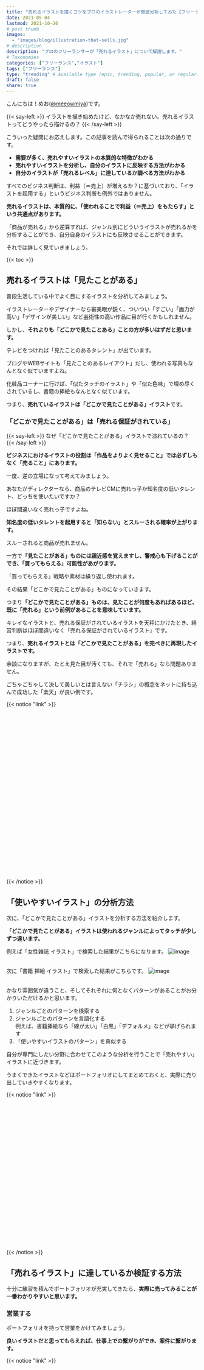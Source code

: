 ```yaml
---
title: "売れるイラストを描くコツをプロのイラストレーターが徹底分析してみた【フリーランス｜オリジナル｜需要のあるイラスト｜共通点｜売れるレベル】"
date: 2021-05-04
lastmod: 2021-10-26
# post thumb
images:
  - "images/blog/illustration-that-sells.jpg"
# description
description: "プロのフリーランサーが「売れるイラスト」について解説します。"
# Taxonomies
categories: ["フリーランス","イラスト"]
tags: ["フリーランス"]
type: "trending" # available type (epic, trending, popular, or regular)
draft: false
share: true
---
```


こんにちは！めお(<u><a href="https://twitter.com/meeowmiya" target="_blank">@meeowmiya</a></u>)です。

{{< say-left >}}
イラストを描き始めたけど、なかなか売れない。売れるイラストってどうやったら描けるの？
{{< /say-left >}}

こういった疑問にお応えします。この記事を読んで得られることは次の通りです。

* **需要が多く、売れやすいイラストの本質的な特徴がわかる**
* **売れやすいイラストを分析し、自分のイラストに反映する方法がわかる**
* **自分のイラストが「売れるレベル」に達しているか調べる方法がわかる**

すべてのビジネス判断は、利益（＝売上）が増えるか？に基づいており、「イラストを起用する」というビジネス判断も例外ではありません。

<span class="keiko-red">**売れるイラストは、本質的に、「使われることで利益（＝売上）をもたらす」という共通点があります。**</span>

「商品が売れる」から逆算すれば、ジャンル別にどういうイラストが売れるかを分析することができ、自分自身のイラストにも反映させることができます。

それでは詳しく見ていきましょう。

{{< toc >}}

## 売れるイラストは「見たことがある」

普段生活している中でよく目にするイラストを分析してみましょう。

イラストレーターやデザイナーなら審美眼が鋭く、ついつい「すごい」「画力が高い」「デザインが美しい」など芸術性の高い作品に目が行くかもしれません。

しかし、<span class="keiko-red">**それよりも「どこかで見たことある」ことの方が多いはずだと思います。**</span>

テレビをつければ「見たことのあるタレント」が出ています。

ブログやWEBサイトも「見たことのあるレイアウト」だし、使われる写真もなんとなく似ていますよね。

化粧品コーナーに行けば、「似たタッチのイラスト」や「似た色味」で埋め尽くされているし、書籍の挿絵もなんとなく似ています。

つまり、<span class="keiko-red">**売れているイラストは「どこかで見たことがある」イラスト**</span>です。

### 「どこかで見たことがある」は「売れる保証がされている」

{{< say-left >}}
なぜ「どこかで見たことがある」イラストで溢れているの？
{{< /say-left >}}

<span class="keiko-red">**ビジネスにおけるイラストの役割は「作品をよりよく見せること」では必ずしもなく「売ること」にあります。**</span>

一度、逆の立場になって考えてみましょう。

あなたがディレクターなら、商品のテレビCMに売れっ子か知名度の低いタレント、どっちを使いたいですか？

ほぼ間違いなく売れっ子ですよね。

<span class="keiko-red">**知名度の低いタレントを起用すると「知らない」とスルーされる確率が上がります。**</span>

スルーされると商品が売れません。

一方で<span class="keiko-red">**「見たことがある」ものには親近感を覚えますし、警戒心も下げることができ、「買ってもらえる」可能性があがります。**</span>

「買ってもらえる」戦略や素材は繰り返し使われます。

その結果「どこかで見たことがある」ものになっていきます。

つまり<span class="keiko-red">**「どこかで見たことがある」ものは、見たことが何度もあればあるほど、既に「売れる」という前例があることを意味しています。**</span>


キレイなイラストと、売れる保証がされているイラストを天秤にかけたとき、経営判断はほぼ間違いなく「売れる保証がされているイラスト」です。

つまり、<span class="keiko-red">**売れるイラストとは「どこかで見たことがある」を完ぺきに再現したイラストです。**</span>

余談になりますが、たとえ見た目が汚くても、それで「売れる」なら問題ありません。

ごちゃごちゃして決して美しいとは言えない「チラシ」の概念をネットに持ち込んで成功した「楽天」が良い例です。

{{< notice "link" >}}
<div class="iframely-embed"><div class="iframely-responsive" style="padding-bottom: 62.5%; padding-top: 120px;"><a href="https://gendai.ismedia.jp/articles/-/50702" data-iframely-url="//cdn.iframe.ly/bJIOCIa"></a></div></div><script async src="//cdn.iframe.ly/embed.js" charset="utf-8"></script>
{{< /notice >}}


## 「使いやすいイラスト」の分析方法


次に、「どこかで見たことがある」イラストを分析する方法を紹介します。

<span class="keiko-red">**「どこかで見たことがある」イラストは使われるジャンルによってタッチが少しずつ違います。**</span>

例えば「女性雑誌 イラスト」で検索した結果がこちらになります。
![image](../../images/blog-content/illustration-that-sells-1.jpg)<br><br>

次に「書籍 挿絵 イラスト」で検索した結果がこちらです。
![image](../../images/blog-content/illustration-that-sells-2.jpg)<br><br>

かなり雰囲気が違うこと、そしてそれぞれに何となくパターンがあることがお分かりいただけるかと思います。

1. ジャンルごとのパターンを検索する
2. ジャンルごとのパターンを言語化する<br>
例えば、書籍挿絵なら「線が太い」「白黒」「デフォルメ」などが挙げられます
3. 「使いやすいイラストのパターン」を真似する


自分が専門にしたい分野に合わせてこのような分析を行うことで「売れやすい」イラストに近づきます。

うまくできたイラストなどはポートフォリオにしてまとめておくと、実際に売り出していきやすくなります。


{{< notice "link" >}}
<div class="iframely-embed"><div class="iframely-responsive" style="padding-bottom: 52.25%; padding-top: 120px;"><a href="https://menglish.jp/post/portfolio/" data-iframely-url="//cdn.iframe.ly/xgOrzwb"></a></div></div><script async src="//cdn.iframe.ly/embed.js" charset="utf-8"></script>
{{< /notice >}}

## 「売れるイラスト」に達しているか検証する方法

十分に練習を積んでポートフォリオが充実してきたら、<span class="keiko-red">**実際に売ってみることが一番わかりやすいと思います。**</span>

### 営業する

ポートフォリオを持って営業をかけてみましょう。

<span class="keiko-red">**良いイラストだと思ってもらえれば、仕事上での繋がりができ、案件に繋がります。**</span>

{{< notice "link" >}}
<div class="iframely-embed"><div class="iframely-responsive" style="padding-bottom: 52.25%; padding-top: 120px;"><a href="https://menglish.jp/post/sales-technique/" data-iframely-url="//cdn.iframe.ly/gABcgq0"></a></div></div><script async src="//cdn.iframe.ly/embed.js" charset="utf-8"></script>
{{< /notice >}}

### クラウドソーシングサービスを使う

クラウドソーシングとは、案件や仕事を発注したい企業などと、仕事を受注したいフリーランサーを繋げてくれるマッチングサービスのことです。


クラウドソーシングではロゴ、アイコン、商品紹介漫画などをはじめ、イラストを必要とする様々なお仕事を見つけることができます。

<span class="keiko-red">**誰でも無料で手軽に始めやすく、スキルアップを目指す方も数多く在籍しています。**</span>

### ココナラ
<a href="https://px.a8.net/svt/ejp?a8mat=3HMO2X+6VOCFM+2PEO+OU7CX" rel="nofollow"><img src="../../images/blog-content/coconala.jpg#center"></a>

<div class="text-btn"><a href="https://px.a8.net/svt/ejp?a8mat=3HMO2X+6VOCFM+2PEO+OU7CX" class="btn btn-text-primary mb-2">今すぐ無料登録！</a></div><br><br>

業界最大手の<a href="https://px.a8.net/svt/ejp?a8mat=3HMO2X+6VOCFM+2PEO+OU7CX" target="_blank">ココナラ</a>は200種類以上のカテゴリから豊富なサービスを揃え、サービス提供はすべてオンライン上で行うため時差や働く場所を気にする必要がないのが魅力です。

### クラウドワークス

<a href="https://px.a8.net/svt/ejp?a8mat=3HMWPM+8Y3J1U+2OM2+TVJ4X" rel="nofollow"><img src="../../images/blog-content/crowdworks.jpg#center"></a>

<div class="text-btn"><a href="https://px.a8.net/svt/ejp?a8mat=3HMWPM+8Y3J1U+2OM2+TVJ4X" class="btn btn-text-primary mb-2">今すぐ無料登録！</a></div><br><br>

<a href="https://px.a8.net/svt/ejp?a8mat=3HMWPM+8Y3J1U+2OM2+TVJ4X">クラウドワークス</a>では、専属キャリアサポーターを通して、報酬額や勤務地、職種やスキルなど、ワーカーの希望に合った案件を獲得できます。営業が苦手な方に特にオススメです！

### スキルクラウド

<a href="https://px.a8.net/svt/ejp?a8mat=3HMO2X+F5D2WI+45YW+NVHCY" rel="nofollow"><img src="../../images/blog-content/skillcrowd.jpg#center"></a>

<div class="text-btn"><a href="https://px.a8.net/svt/ejp?a8mat=3HMO2X+F5D2WI+45YW+NVHCY" class="btn btn-text-primary mb-2">今すぐ無料登録！</a></div><br><br>

通常、公募された案件に応募しないと案件獲得できないクラウドソーシングサービスですが、<a href="https://px.a8.net/svt/ejp?a8mat=3HMO2X+F5D2WI+45YW+NVHCY" target="_blank">スキルクラウド</a>は出品者として仕事を依頼できるため、営業が苦手な方にオススメです。	


### Bizseek

<a href="https://px.a8.net/svt/ejp?a8mat=3HMZ1V+9Z0EK2+3QHY+5ZMCH" rel="nofollow"><img src="../../images/blog-content/bizseek.jpg#center"></a>

<div class="text-btn"><a href="https://px.a8.net/svt/ejp?a8mat=3HMZ1V+9Z0EK2+3QHY+5ZMCH" class="btn btn-text-primary mb-2">今すぐ無料登録！</a></div><br><br>

手数料は業界内最安級なのが魅力的です。なんと他社の手数料の「半額」！登録者がまだ少ないので、高額案件を狙いやすいのも特徴です。

### SKIMA

<a href="https://px.a8.net/svt/ejp?a8mat=3HMO2X+F4RNAQ+43HQ+6R201" rel="nofollow"><img src="../../images/blog-content/skima.jpg#center"></a>

<div class="text-btn"><a href="https://px.a8.net/svt/ejp?a8mat=3HMO2X+F4RNAQ+43HQ+6R201" class="btn btn-text-primary mb-2">今すぐ無料登録！</a></div><br><br>

<a href="https://px.a8.net/svt/ejp?a8mat=3HMO2X+F4RNAQ+43HQ+6R201" target="_blank">SKIMA</a>はイラストに特化したクラウドソーシングサービスです。オリジナルキャラクターなど、漫画っぽいタッチが得意な方に特にオススメです！


### ランサーズ

<!-- change to affiliate link when approved -->

<a href="https://www.lancers.jp/" rel="nofollow"><img src="../../images/blog-content/lancers.jpg#center"></a>

<div class="text-btn"><a href="https://www.lancers.jp/" class="btn btn-text-primary mb-2">今すぐ無料登録！</a></div><br><br>


日本最大級のお仕事マッチングサイトで、常時1000件のお仕事が登録されているため、あなたに合った仕事を見つけやすいのが特徴です！

## まとめ

以上、「売れるイラストを描くコツをプロのイラストレーターが徹底分析してみた」でした！

「使いやすい」ものを真似ることが「売れる」ことへの第一歩です。ぜひチャレンジしてみてください。

{{< notice "link" >}}
<div class="iframely-embed"><div class="iframely-responsive" style="padding-bottom: 52.25%; padding-top: 120px;"><a href="https://menglish.jp/post/original-illustration/" data-iframely-url="//cdn.iframe.ly/kpJvnO6"></a></div></div><script async src="//cdn.iframe.ly/embed.js" charset="utf-8"></script>
{{< /notice >}}

「役に立った」と思っていただけたら、シェアいただけますと幸いです。ブログやWEBサイトなどでのご紹介もとても嬉しいです!